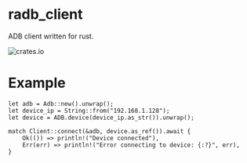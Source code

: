 # radb_client

ADB client written for rust.

![crates.io](https://img.shields.io/crates/v/radb_client.svg)


# Example

```
let adb = Adb::new().unwrap();
let device_ip = String::from("192.168.1.128");
let device = ADB.device(device_ip.as_str()).unwrap();

match Client::connect(&adb, device.as_ref()).await {
    Ok(()) => println!("Device connected"),
    Err(err) => println!("Error connecting to device: {:?}", err),
}

```
